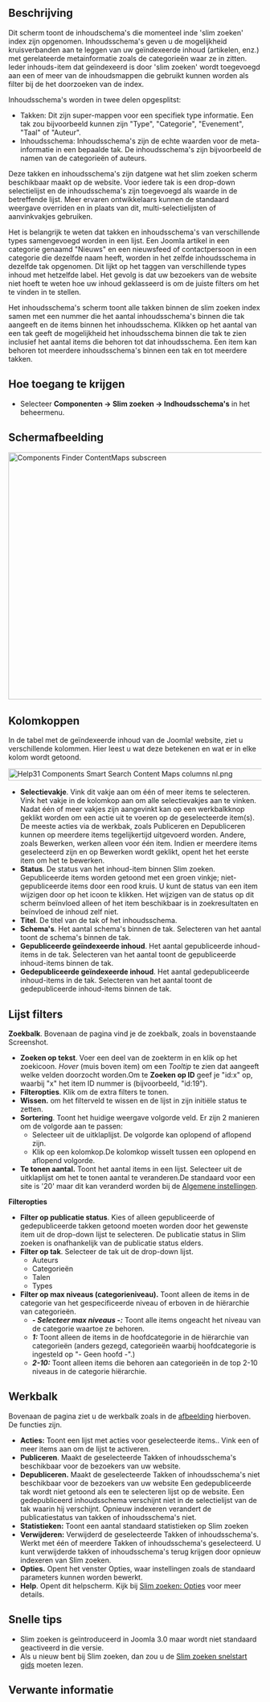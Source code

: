 <!-- Filename: Help4.x:Smart_Search:_Content_Maps / Display title: Slim zoeken: Inhoudsschema's -->

## Beschrijving

Dit scherm toont de inhoudschema's die momenteel inde 'slim zoeken'
index zijn opgenomen. Inhoudsschema's geven u de mogelijkheid
kruisverbanden aan te leggen van uw geïndexeerde inhoud (artikelen,
enz.) met gerelateerde metainformatie zoals de categorieën waar ze in
zitten. Ieder inhouds-item dat geïndexeerd is door 'slim zoeken' wordt
toegevoegd aan een of meer van de inhoudsmappen die gebruikt kunnen
worden als filter bij de het doorzoeken van de index.

Inhoudsschema's worden in twee delen opgesplitst:

- Takken: Dit zijn super-mappen voor een specifiek type informatie. Een
  tak zou bijvoorbeeld kunnen zijn "Type", "Categorie", "Evenement",
  "Taal" of "Auteur".
- Inhoudsschema: Inhoudsschema's zijn de echte waarden voor de
  meta-informatie in een bepaalde tak. De inhoudsschema's zijn
  bijvoorbeeld de namen van de categorieën of auteurs.

Deze takken en inhoudsschema's zijn datgene wat het slim zoeken scherm
beschikbaar maakt op de website. Voor iedere tak is een drop-down
selectielijst en de inhoudsschema's zijn toegevoegd als waarde in de
betreffende lijst. Meer ervaren ontwikkelaars kunnen de standaard
weergave overriden en in plaats van dit, multi-selectielijsten of
aanvinkvakjes gebruiken.

Het is belangrijk te weten dat takken en inhoudsschema's van
verschillende types samengevoegd worden in een lijst. Een Joomla artikel
in een categorie genaamd "Nieuws" en een nieuwsfeed of contactpersoon in
een categorie die dezelfde naam heeft, worden in het zelfde
inhoudsschema in dezelfde tak opgenomen. Dit lijkt op het taggen van
verschillende types inhoud met hetzelfde label. Het gevolg is dat uw
bezoekers van de website niet hoeft te weten hoe uw inhoud geklasseerd
is om de juiste filters om het te vinden in te stellen.

Het inhoudsschema's scherm toont alle takken binnen de slim zoeken index
samen met een nummer die het aantal inhoudsschema's binnen die tak
aangeeft en de items binnen het inhoudsschema. Klikken op het aantal van
een tak geeft de mogelijkheid het inhoudsschema binnen die tak te zien
inclusief het aantal items die behoren tot dat inhoudsschema. Een item
kan behoren tot meerdere inhoudsschema's binnen een tak en tot meerdere
takken.

## Hoe toegang te krijgen

- Selecteer **Componenten → Slim zoeken → Indhoudsschema's** in
  het beheermenu.

## Schermafbeelding

<img
src="https://docs.joomla.org/images/thumb/8/89/Help-4x-Components-Finder-ContentMaps-subscreen-nl.png/800px-Help-4x-Components-Finder-ContentMaps-subscreen-nl.png"
decoding="async"
srcset="https://docs.joomla.org/images/thumb/8/89/Help-4x-Components-Finder-ContentMaps-subscreen-nl.png/1200px-Help-4x-Components-Finder-ContentMaps-subscreen-nl.png 1.5x, https://docs.joomla.org/images/8/89/Help-4x-Components-Finder-ContentMaps-subscreen-nl.png 2x"
data-file-width="1215" data-file-height="745" width="800" height="491"
alt="Components Finder ContentMaps subscreen" />

## Kolomkoppen

In de tabel met de geïndexeerde inhoud van de Joomla! website, ziet u
verschillende kolommen. Hier leest u wat deze betekenen en wat er in
elke kolom wordt getoond.

<img
src="https://docs.joomla.org/images/7/78/Help31-Components-Smart-Search-Content-Maps-columns-nl.png"
decoding="async" data-file-width="1046" data-file-height="24"
width="1046" height="24"
alt="Help31 Components Smart Search Content Maps columns nl.png" />

- **Selectievakje**. Vink dit vakje aan om één of meer items te
  selecteren. Vink het vakje in de kolomkop aan om alle selectievakjes
  aan te vinken. Nadat één of meer vakjes zijn aangevinkt kan op een
  werkbalkknop geklikt worden om een actie uit te voeren op de
  geselecteerde item(s). De meeste acties via de werkbak, zoals
  Publiceren en Depubliceren kunnen op meerdere items tegelijkertijd
  uitgevoerd worden. Andere, zoals Bewerken, werken alleen voor één
  item. Indien er meerdere items geselecteerd zijn en op Bewerken wordt
  geklikt, opent het het eerste item om het te bewerken.
- **Status**. De status van het inhoud-item binnen Slim zoeken.
  Gepubliceerde items worden getoond met een groen vinkje;
  niet-gepubliceerde items door een rood kruis. U kunt de status van een
  item wijzigen door op het icoon te klikken. Het wijzigen van de status
  op dit scherm beïnvloed alleen of het item beschikbaar is in
  zoekresultaten en beïnvloed de inhoud zelf niet.
- **Titel**. De titel van de tak of het inhoudsschema.
- **Schema's**. Het aantal schema's binnen de tak. Selecteren van het
  aantal toont de schema's binnen de tak.
- **Gepubliceerde geïndexeerde inhoud**. Het aantal gepubliceerde
  inhoud-items in de tak. Selecteren van het aantal toont de
  gepubliceerde inhoud-items binnen de tak.
- **Gedepubliceerde geïndexeerde inhoud**. Het aantal gedepubliceerde
  inhoud-items in de tak. Selecteren van het aantal toont de
  gedepubliceerde inhoud-items binnen de tak.

## Lijst filters

**Zoekbalk**. Bovenaan de pagina vind je de zoekbalk, zoals in
bovenstaande Screenshot.

- **Zoeken op tekst**. Voer een deel van de zoekterm in en klik op het
  zoekicoon. *Hover* (muis boven item) om een *Tooltip* te zien dat
  aangeeft welke velden doorzocht worden.Om te **Zoeken op ID** geef je
  "id:x" op, waarbij "x" het item ID nummer is (bijvoorbeeld, "id:19").
- **Filteropties**. Klik om de extra filters te tonen.
- **Wissen.** om het filterveld te wissen en de lijst in zijn initiële
  status te zetten.
- **Sortering**. Toont het huidige weergave volgorde veld. Er zijn 2
  manieren om de volgorde aan te passen:
  - Selecteer uit de uitklaplijst. De volgorde kan oplopend of aflopend
    zijn.
  - Klik op een kolomkop.De kolomkop wisselt tussen een oplopend en
    aflopend volgorde.
- **Te tonen aantal.** Toont het aantal items in een lijst. Selecteer
  uit de uitklaplijst om het te tonen aantal te veranderen.De standaard
  voor een site is '20' maar dit kan veranderd worden bij de [Algemene
  instellingen](https://docs.joomla.org/Help4.x:Site_Global_Configuration/nl#defaultlistlimit "Help4.x:Site Global Configuration/nl").

**Filteropties**

- **Filter op publicatie status**. Kies of alleen gepubliceerde of
  gedepubliceerde takken getoond moeten worden door het gewenste item
  uit de drop-down lijst te selecteren. De publicatie status in Slim
  zoeken is onafhankelijk van de publicatie status elders.
- **Filter op tak**. Selecteer de tak uit de drop-down lijst.
  - Auteurs
  - Categorieën
  - Talen
  - Types
- **Filter op max niveaus (categorieniveau).** Toont alleen de items in
  de categorie van het gespecificeerde niveau of erboven in de
  hiërarchie van categorieën.
  - ***- Selecteer max niveaus -:*** Toont alle items ongeacht het
    niveau van de categorie waartoe ze behoren.
  - ***1:*** Toont alleen de items in de hoofdcategorie in de hiërarchie
    van categorieën (anders gezegd, categorieën waarbij hoofdcategorie
    is ingesteld op "- Geen hoofd -".)
  - ***2-10:*** Toont alleen items die behoren aan categorieën in de top
    2-10 niveaus in de categorie hiërarchie.

## Werkbalk

Bovenaan de pagina ziet u de werkbalk zoals in de
[afbeelding](#Schermafbeelding) hierboven. De functies zijn.

- **Acties:** Toont een lijst met acties voor geselecteerde items.. Vink
  een of meer items aan om de lijst te activeren.
- **Publiceren**. Maakt de geselecteerde Takken of inhoudsschema's
  beschikbaar voor de bezoekers van uw website.
- **Depubliceren.** Maakt de geselecteerde Takken of inhoudsschema's
  niet beschikbaar voor de bezoekers van uw website Een gedepubliceerde
  tak wordt niet getoond als een te selecteren lijst op de website. Een
  gedepubliceerd inhoudsschema verschijnt niet in de selectielijst van
  de tak waarin hij verschijnt. Opnieuw indexeren verandert de
  publicatiestatus van takken of inhoudsschema's niet.
- **Statistieken:** Toont een aantal standaard statistieken op Slim
  zoeken
- **Verwijderen:** Verwijderd de geselecteerde Takken of
  inhoudsschema's. Werkt met één of meerdere Takken of inhoudsschema's
  geselecteerd. U kunt verwijderde takken of inhoudsschema's terug
  krijgen door opnieuw indexeren van Slim zoeken.
- **Opties.** Opent het venster Opties, waar instellingen zoals de
  standaard parameters kunnen worden bewerkt.
- **Help**. Opent dit helpscherm. Kijk bij [Slim zoeken:
  Opties](https://docs.joomla.org/Help4.x:Smart_Search:_Options/nl "Help4.x:Smart Search: Options/nl")
  voor meer details.

## Snelle tips

- Slim zoeken is geïntroduceerd in Joomla 3.0 maar wordt niet standaard
  geactiveerd in die versie.
- Als u nieuw bent bij Slim zoeken, dan zou u de [Slim zoeken snelstart
  gids](https://docs.joomla.org/Smart_Search_quickstart_guide "Smart Search quickstart guide")
  moeten lezen.

## Verwante informatie
